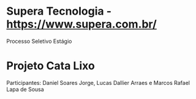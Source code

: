 # Supera Tecnologia - https://www.supera.com.br/
Processo Seletivo Estágio

# Projeto Cata Lixo
Participantes: Daniel Soares Jorge, Lucas Dallier Arraes e Marcos Rafael Lapa de Sousa
